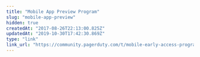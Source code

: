 ```yaml
---
title: "Mobile App Preview Program"
slug: "mobile-app-preview"
hidden: true
createdAt: "2017-08-26T22:13:00.825Z"
updatedAt: "2019-10-30T17:42:30.869Z"
type: "link"
link_url: "https://community.pagerduty.com/t/mobile-early-access-program/488?utm_source=web&utm_campaign=kb_nav&utm_medium=link&u=jcurreee"
---
```

